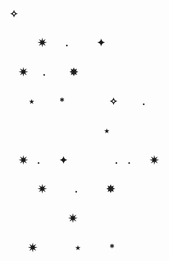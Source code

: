 ### ✧ 
### ㅤㅤㅤ✷ㅤㅤ.ㅤㅤㅤ✦ 
### ㅤ✷  　 .    ㅤ ㅤ✵ 　　　　　　　  　　     
### ㅤㅤ⋆  　    ㅤ*  　ㅤㅤ　 ✧  ㅤ　 .　　　　　   
###  　   　   　  　   　  ㅤㅤㅤ ⋆ 　
### ㅤ✷ㅤ.ㅤㅤ✦ㅤㅤㅤㅤㅤ.ㅤ.ㅤㅤ✷  
### ㅤㅤㅤ✷ㅤㅤㅤ.ㅤㅤㅤ✵ 　
### ㅤㅤㅤㅤㅤㅤ    ✷
### ㅤㅤ✷ㅤㅤㅤㅤ⋆ㅤㅤㅤ*
